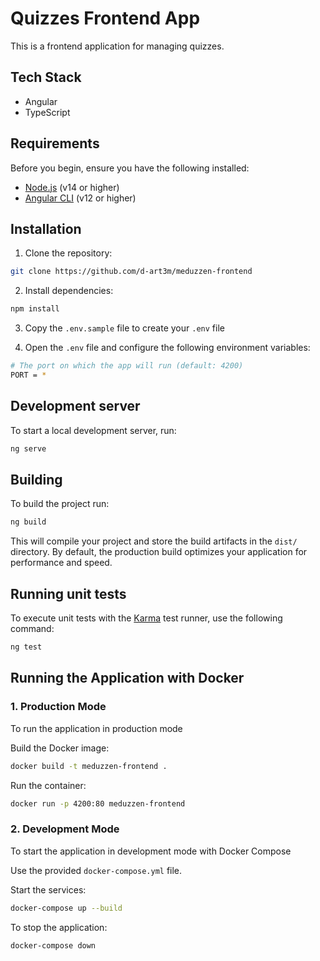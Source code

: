 # Quizzes Frontend App

This is a frontend application for managing quizzes.

## Tech Stack

- Angular
- TypeScript

## Requirements

Before you begin, ensure you have the following installed:

- [Node.js](https://nodejs.org/) (v14 or higher)
- [Angular CLI](https://angular.io/cli) (v12 or higher)

## Installation

1. Clone the repository:
```bash
git clone https://github.com/d-art3m/meduzzen-frontend
```

2. Install dependencies:
```bash
npm install
```

3. Copy the `.env.sample` file to create your `.env` file

4. Open the `.env` file and configure the following environment variables:
```bash
# The port on which the app will run (default: 4200)
PORT = *
```

## Development server

To start a local development server, run:

```bash
ng serve
```

## Building

To build the project run:

```bash
ng build
```

This will compile your project and store the build artifacts in the `dist/` directory. By default, the production build optimizes your application for performance and speed.

## Running unit tests

To execute unit tests with the [Karma](https://karma-runner.github.io) test runner, use the following command:

```bash
ng test
```

## Running the Application with Docker

### 1. Production Mode
To run the application in production mode

Build the Docker image:
```bash
docker build -t meduzzen-frontend .
```

Run the container:
```bash
docker run -p 4200:80 meduzzen-frontend
```

### 2. Development Mode

To start the application in development mode with Docker Compose

Use the provided `docker-compose.yml` file.

Start the services:

```bash
docker-compose up --build
```

To stop the application:

```bash
docker-compose down
```
